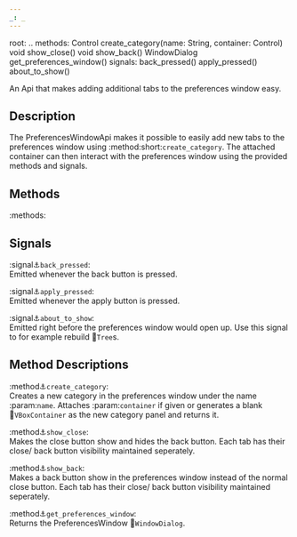 ```yaml
---
_: _
---
```

root: ..
methods:    Control create_category(name: String, container: Control)
            void show_close()
            void show_back()
            WindowDialog get_preferences_window()
signals:    back_pressed()
            apply_pressed()
            about_to_show()

An Api that makes adding additional tabs to the preferences window easy.


## Description

The PreferencesWindowApi makes it possible to easily add new tabs to the preferences window using :method:short:`create_category`. The attached container can then interact with the preferences window using the provided methods and signals.


## Methods

:methods:


## Signals

:signal:anchor:`back_pressed`: <br>
<span class="indent">
Emitted whenever the back button is pressed.
</span>

:signal:anchor:`apply_pressed`: <br>
<span class="indent">
Emitted whenever the apply button is pressed.
</span>

:signal:anchor:`about_to_show`: <br>
<span class="indent">
Emitted right before the preferences window would open up. Use this signal to for example rebuild :link:`Tree`s.
</span>


## Method Descriptions

:method:anchor:`create_category`: <br>
<span class="indent">
Creates a new category in the preferences window under the name :param:`name`. Attaches :param:`container` if given or generates a blank :link:`VBoxContainer` as the new category panel and returns it.
</span>

:method:anchor:`show_close`: <br>
<span class="indent">
Makes the close button show and hides the back button. Each tab has their close/ back button visibility maintained seperately.
</span>

:method:anchor:`show_back`: <br>
<span class="indent">
Makes a back button show in the preferences window instead of the normal close button. Each tab has their close/ back button visibility maintained seperately.
</span>

:method:anchor:`get_preferences_window`: <br>
<span class="indent">
Returns the PreferencesWindow :link:`WindowDialog`.
</span>
